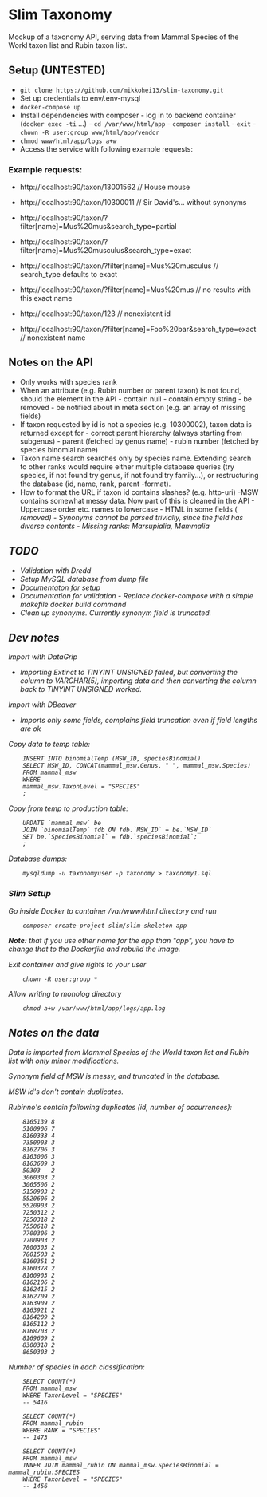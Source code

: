 
# Slim Taxonomy

Mockup of a taxonomy API, serving data from Mammal Species of the Workl taxon list and Rubin taxon list.

## Setup (UNTESTED)

- `git clone https://github.com/mikkohei13/slim-taxonomy.git`
- Set up credentials to env/.env-mysql
- `docker-compose up`
- Install dependencies with composer
        - log in to backend container (`docker exec -ti` ...)
        - `cd /var/www/html/app`
        - `composer install`
        - `exit`
        - `chown -R user:group www/html/app/vendor`
- `chmod www/html/app/logs a+w`
- Access the service with following example requests:

### Example requests:

- http://localhost:90/taxon/13001562 // House mouse
- http://localhost:90/taxon/10300011 // Sir David's... without synonyms

- http://localhost:90/taxon/?filter[name]=Mus%20mus&search_type=partial
- http://localhost:90/taxon/?filter[name]=Mus%20musculus&search_type=exact
- http://localhost:90/taxon/?filter[name]=Mus%20musculus // search_type defaults to exact
- http://localhost:90/taxon/?filter[name]=Mus%20mus // no results with this exact name

- http://localhost:90/taxon/123 // nonexistent id
- http://localhost:90/taxon/?filter[name]=Foo%20bar&search_type=exact // nonexistent name

## Notes on the API

- Only works with species rank
- When an attribute (e.g. Rubin number or parent taxon) is not found, should the element in the API
        - contain null
        - contain empty string
        - be removed
        - be notified about in meta section (e.g. an array of missing fields)
- If taxon requested by id is not a species (e.g. 10300002), taxon data is returned except for
        - correct parent hierarchy (always starting from subgenus)
        - parent (fetched by genus name)
        - rubin number (fetched by species binomial name)
- Taxon name search searches only by species name. Extending search to other ranks would require either multiple database queries (try species, if not found try genus, if not found try family...), or restructuring the database (id, name, rank, parent -format).
- How to format the URL if taxon id contains slashes? (e.g. http-uri)
-MSW contains somewhat messy data. Now part of this is cleaned in the API
        - Uppercase order etc. names to lowercase
        - HTML in some fields (<i> removed)
        - Synonyms cannot be parsed trivially, since the field has diverse contents
        - Missing ranks: Marsupialia, Mammalia

## TODO

- Validation with Dredd
- Setup MySQL database from dump file
- Documentaton for setup
- Documentation for validation
        - Replace docker-compose with a simple makefile docker build command
- Clean up synonyms. Currently synonym field is truncated.

## Dev notes

Import with DataGrip
- Importing Extinct to TINYINT UNSIGNED failed, but converting the column to VARCHAR(5), importing data and then converting the column back to TINYINT UNSIGNED worked.

Import with DBeaver
- Imports only some fields, complains field truncation even if field lengths are ok

Copy data to temp table:

        INSERT INTO binomialTemp (MSW_ID, speciesBinomial)
        SELECT MSW_ID, CONCAT(mammal_msw.Genus, " ", mammal_msw.Species)
        FROM mammal_msw
        WHERE
        mammal_msw.TaxonLevel = "SPECIES"
        ;

Copy from temp to production table:

        UPDATE `mammal_msw` be
        JOIN `binomialTemp` fdb ON fdb.`MSW_ID` = be.`MSW_ID`
        SET be.`SpeciesBinomial` = fdb.`speciesBinomial`;
        ;

Database dumps:

        mysqldump -u taxonomyuser -p taxonomy > taxonomy1.sql

### Slim Setup

Go inside Docker to container /var/www/html directory and run 

        composer create-project slim/slim-skeleton app

**Note:** that if you use other name for the app than "app", you have to change that to the Dockerfile and rebuild the image.

Exit container and give rights to your user

        chown -R user:group *

Allow writing to monolog directory

        chmod a+w /var/www/html/app/logs/app.log

## Notes on the data

Data is imported from Mammal Species of the World taxon list and Rubin list with only minor modifications.

Synonym field of MSW is messy, and truncated in the database.

MSW id's don't contain duplicates.

Rubinno's contain following duplicates (id, number of occurrences):

        8165139	8
        5100906	7
        8160333	4
        7350903	3
        8162706	3
        8163006	3
        8163609	3
        50303	2
        3060303	2
        3065506	2
        5150903	2
        5520606	2
        5520903	2
        7250312	2
        7250318	2
        7550618	2
        7700306	2
        7700903	2
        7800303	2
        7801503	2
        8160351	2
        8160378	2
        8160903	2
        8162106	2
        8162415	2
        8162709	2
        8163909	2
        8163921	2
        8164209	2
        8165112	2
        8168703	2
        8169609	2
        8300318	2
        8650303	2

Number of species in each classification:

        SELECT COUNT(*)
        FROM mammal_msw
        WHERE TaxonLevel = "SPECIES"
        -- 5416

        SELECT COUNT(*)
        FROM mammal_rubin
        WHERE RANK = "SPECIES"
        -- 1473

        SELECT COUNT(*)
        FROM mammal_msw
        INNER JOIN mammal_rubin ON mammal_msw.SpeciesBinomial = mammal_rubin.SPECIES
        WHERE TaxonLevel = "SPECIES"
        -- 1456

